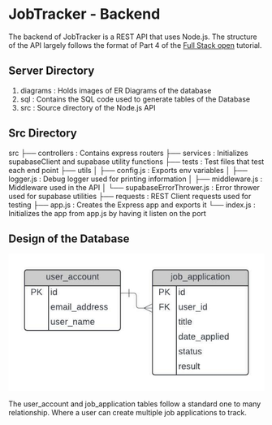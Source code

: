 # JobTracker - Backend

The backend of JobTracker is a REST API that uses Node.js. The structure of the API largely follows the format of Part 4 of the [Full Stack open](https://fullstackopen.com/en/) tutorial.

## Server Directory

1. diagrams : Holds images of ER Diagrams of the database
2. sql : Contains the SQL code used to generate tables of the Database
3. src : Source directory of the Node.js API

## Src Directory

src
├── controllers : Contains express routers
├── services : Initializes supabaseClient and supabase utility functions
├── tests : Test files that test each end point
├── utils
│ ├── config.js : Exports env variables
│ ├── logger.js : Debug logger used for printing information
│ ├── middleware.js : Middleware used in the API
│ └── supabaseErrorThrower.js : Error thrower used for supabase utilities
├── requests : REST Client requests used for testing
├── app.js : Creates the Express app and exports it
└── index.js : Initializes the app from app.js by having it listen on the port

## Design of the Database

![ER diagram of model](./diagrams/model-4-2024.jpeg)

The user_account and job_application tables follow a standard one to many relationship. Where a user can create multiple job applications to track.
